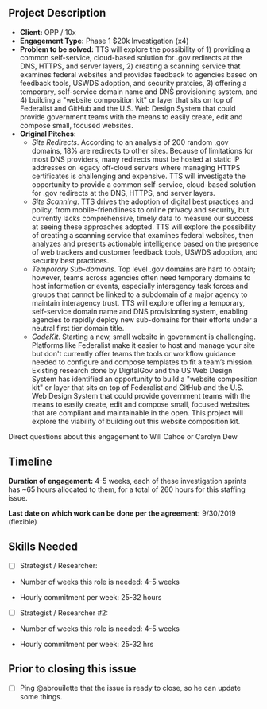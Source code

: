 ## Project Description

* **Client:** OPP / 10x
* **Engagement Type:** Phase 1 $20k Investigation (x4)
* **Problem to be solved:** TTS will explore the possibility of 1) providing a common self-service, cloud-based solution for .gov redirects at the DNS, HTTPS, and server layers, 2) creating a scanning service that examines federal websites and provides feedback to agencies based on feedback tools, USWDS adoption, and security pratcies, 3) offering a temporary, self-service domain name and DNS provisioning system, and 4) building a "website composition kit" or layer that sits on top of Federalist and GitHub and the U.S. Web Design System that could provide government teams with the means to easily create, edit and compose small, focused websites.
* **Original Pitches:**
  * *Site Redirects*. According to an analysis of 200 random .gov domains, 18% are redirects to other sites. Because of limitations for most DNS providers, many redirects must be hosted at static IP addresses on legacy off-cloud servers where managing HTTPS certificates is challenging and expensive. TTS will investigate the opportunity to provide a common self-service, cloud-based solution for .gov redirects at the DNS, HTTPS, and server layers.
  * *Site Scanning*. TTS drives the adoption of digital best practices and policy, from mobile-friendliness to online privacy and security, but currently lacks comprehensive, timely data to measure our success at seeing these approaches adopted. TTS will explore the possibility of creating a scanning service that examines federal websites, then analyzes and presents actionable intelligence based on the presence of web trackers and customer feedback tools, USWDS adoption, and security best practices.
  * *Temporary Sub-domains*. Top level .gov domains are hard to obtain; however, teams across agencies often need temporary domains to host information or events, especially interagency task forces and groups that cannot be linked to a subdomain of a major agency to maintain interagency trust. TTS will explore offering a temporary, self-service domain name and DNS provisioning system, enabling agencies to rapidly deploy new sub-domains for their efforts under a neutral first tier domain title.
  * *CodeKit*. Starting a new, small website in government is challenging. Platforms like Federalist make it easier to host and manage your site but don't currently offer teams the tools or workflow guidance needed to configure and compose templates to fit a team’s mission. Existing research done by DigitalGov and the US Web Design System has identified an opportunity to build a "website composition kit" or layer that sits on top of Federalist and GitHub and the U.S. Web Design System that could provide government teams with the means to easily create, edit and compose small, focused websites that are compliant and maintainable in the open. This project will explore the viability of building out this website composition kit.

Direct questions about this engagement to Will Cahoe or Carolyn Dew

## Timeline

**Duration of engagement:** 4-5 weeks, each of these investigation sprints has ~65 hours allocated to them, for a total of 260 hours for this staffing issue.

**Last date on which work can be done per the agreement:** 9/30/2019 (flexible)

## Skills Needed

- [ ] Strategist / Researcher: 

* Number of weeks this role is needed: 4-5 weeks

* Hourly commitment per week: 25-32 hours

- [ ] Strategist / Researcher #2:

* Number of weeks this role is needed: 4-5 weeks

* Hourly commitment per week: 25-32 hrs


## Prior to closing this issue

- [ ] Ping @abrouilette that the issue is ready to close, so he can update some things.
